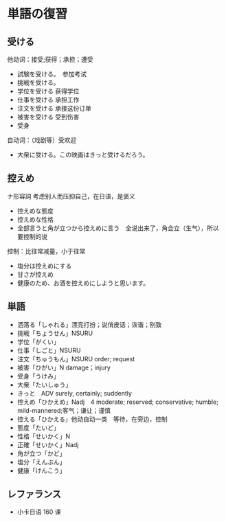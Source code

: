 # 単語の復習

## 受ける

他动词：接受;获得；承担；遭受

- 試験を受ける。　参加考试
- 挑戦を受ける。
- 学位を受ける 获得学位
- 仕事を受ける 承担工作
- 注文を受ける 承接这份订单
- 被害を受ける 受到伤害
- 受身

自动词：（戏剧等）受欢迎

- 大衆に受ける。この映画はきっと受けるだろう。

## 控えめ

ナ形容詞 考虑别人而压抑自己，在日语，是褒义

- 控えめな態度
- 控えめな性格
- 全部言うと角が立つから控えめに言う　全说出来了，角会立（生气），所以要控制的说

控制：比往常减量，小于往常

- 塩分は控えめにする
- 甘さが控えめ
- 健康のため、お酒を控えめにしようと思います。

## 単語

- 洒落る「しゃれる」漂亮打扮；说俏皮话；诙谐；别致
- 挑戦「ちょうせん」NSURU
- 学位「がくい」
- 仕事「しごと」NSURU
- 注文「ちゅうもん」NSURU order; request
- 被害「ひがい」N damage；injury
- 受身「うけみ」
- 大衆「たいしゅう」
- きっと　ADV surely, certainly; suddently
- 控えめ「ひかえめ」Nadj　4 moderate; reserved; conservative; humble; mild-mannered;客气；谦让；谨慎
- 控える「ひかえる」他动自动一类　等待，在旁边，控制
- 態度「たいど」
- 性格「せいかく」N
- 正確「せいかく」Nadj
- 角が立つ「かど」
- 塩分「えんぶん」
- 健康「けんこう」

## レファランス

- 小卡日语 160 课
